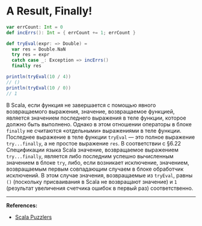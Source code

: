 # A Result, Finally!

```scala
var errCount: Int = 0
def incErrs(): Int = { errCount += 1; errCount }

def tryEval(expr: => Double) =
  var res = Double.NaN
  try res = expr
  catch case _: Exception => incErrs()
  finally res

println(tryEval(10 / 4))
// ()
println(tryEval(10 / 0))
// 1
```

В Scala, если функция не завершается с помощью явного возвращаемого выражения, 
значение, возвращаемое функцией, является значением последнего выражения в теле функции, которое должно быть выполнено. 
Однако в этом отношении операторы в блоке `finally` не считаются «отдельными» выражениями в теле функции. 
Последнее выражение в теле функции `tryEval` — это полное выражение `try...finally`, а не простое выражение `res`. 
В соответствии с §6.22 Спецификации языка Scala значение, возвращаемое выражением `try...finally`, 
является либо последним успешно вычисленным значением в блоке `try`, 
либо, если возникает исключение, значением, 
возвращаемым первым совпадающим случаем в блоке обработчик исключений. 
В этом случае значения, возвращаемые из `tryEval`, равны `()` (поскольку присваивания в Scala не возвращают значение) 
и `1` (результат увеличения счетчика ошибок в первый раз) соответственно.


---

**References:**
- [Scala Puzzlers](https://scalapuzzlers.com/index.html#pzzlr-059)
